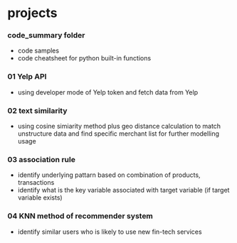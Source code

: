 # projects

### code_summary folder
- code samples
- code cheatsheet for python built-in functions

### 01 Yelp API

- using developer mode of Yelp token and fetch data from Yelp

### 02 text similarity 

- using cosine simiarity method plus geo distance calculation to match unstructure data and find specific merchant list for further modelling usage

### 03 association rule

- identify underlying pattarn based on combination of products, transactions
- identify what is the key variable associated with target variable (if target variable exists)

### 04 KNN method of recommender system

- identify similar users who is likely to use new fin-tech services